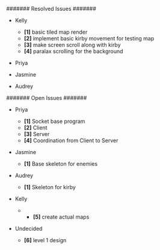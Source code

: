 ####### Resolved Issues #######

- Kelly
	- **[1]** basic tiled map render
	- **[2]** implement basic kirby movement for testing map
	- **[3]** make screen scroll along with kirby
	- **[4]** paralax scrolling for the background

- Priya

- Jasmine

- Audrey

####### Open Issues #######

- Priya
	- **[1]** Socket base program
	- **[2]** Client
	- **[3]** Server
	- **[4]** Coordination from Client to Server

- Jasmine
	- **[1]** Base skeleton for enemies

- Audrey
	- **[1]** Skeleton for kirby

- Kelly
	- - **[5]** create actual maps

- Undecided
	- **[6]** level 1 design
